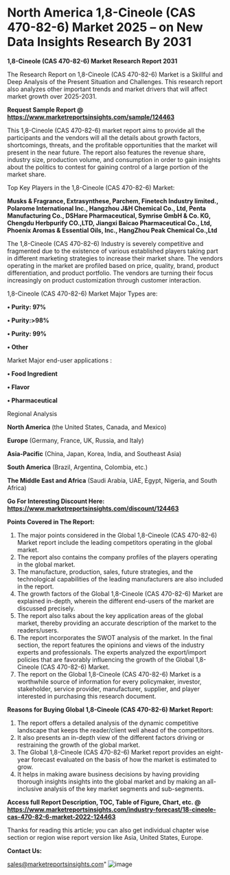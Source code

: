 # North America 1,8-Cineole (CAS 470-82-6) Market 2025 – on New Data Insights Research By 2031

<strong>1,8-Cineole (CAS 470-82-6) Market Research Report 2031</strong>

The Research Report on 1,8-Cineole (CAS 470-82-6) Market is a Skillful and Deep Analysis of the Present Situation and Challenges. This research report also analyzes other important trends and market drivers that will affect market growth over 2025-2031.

<strong>Request Sample Report @ <a href=https://www.marketreportsinsights.com/sample/124463>https://www.marketreportsinsights.com/sample/124463</a></strong>

This 1,8-Cineole (CAS 470-82-6) market report aims to provide all the participants and the vendors will all the details about growth factors, shortcomings, threats, and the profitable opportunities that the market will present in the near future. The report also features the revenue share, industry size, production volume, and consumption in order to gain insights about the politics to contest for gaining control of a large portion of the market share.

Top Key Players in the 1,8-Cineole (CAS 470-82-6) Market:

<strong>Musks & Fragrance, Extrasynthese, Parchem, Finetech Industry limited., Polarome International Inc., Hangzhou J&H Chemical Co., Ltd, Penta Manufacturing Co., DSHare Pharmaceutical, Symrise GmbH & Co. KG, Chengdu Herbpurify CO.,LTD, Jiangxi Baicao Pharmaceutical Co., Ltd, Phoenix Aromas & Essential Oils, Inc., HangZhou Peak Chemical Co.,Ltd</strong>

The 1,8-Cineole (CAS 470-82-6) Industry is severely competitive and fragmented due to the existence of various established players taking part in different marketing strategies to increase their market share. The vendors operating in the market are profiled based on price, quality, brand, product differentiation, and product portfolio. The vendors are turning their focus increasingly on product customization through customer interaction.

1,8-Cineole (CAS 470-82-6) Market Major Types are:

<strong>• Purity: 97%

• Purity:>98%

• Purity: 99%

• Other</strong>

Market Major end-user applications :

<strong>• Food Ingredient

• Flavor

• Pharmaceutical</strong>

Regional Analysis

</u><strong><b>North America</b></strong> (the United States, Canada, and Mexico)

<strong><b>Europe </b></strong>(Germany, France, UK, Russia, and Italy)

<strong><b>Asia-Pacific</b></strong> (China, Japan, Korea, India, and Southeast Asia)

<strong><b>South America</b></strong> (Brazil, Argentina, Colombia, etc.)

<strong><b>The Middle East and Africa</b></strong> (Saudi Arabia, UAE, Egypt, Nigeria, and South Africa)

<strong>Go For Interesting Discount Here: <a href=https://www.marketreportsinsights.com/discount/124463>https://www.marketreportsinsights.com/discount/124463</a></strong>

<strong>Points Covered in The Report:</strong>
<ol>
  <li>The major points considered in the Global 1,8-Cineole (CAS 470-82-6) Market report include the leading competitors operating in the global market.</li>
  <li>The report also contains the company profiles of the players operating in the global market.</li>
  <li>The manufacture, production, sales, future strategies, and the technological capabilities of the leading manufacturers are also included in the report.</li>
  <li>The growth factors of the Global 1,8-Cineole (CAS 470-82-6) Market are explained in-depth, wherein the different end-users of the market are discussed precisely.</li>
  <li>The report also talks about the key application areas of the global market, thereby providing an accurate description of the market to the readers/users.</li>
  <li>The report incorporates the SWOT analysis of the market. In the final section, the report features the opinions and views of the industry experts and professionals. The experts analyzed the export/import policies that are favorably influencing the growth of the Global 1,8-Cineole (CAS 470-82-6) Market.</li>
  <li>The report on the Global 1,8-Cineole (CAS 470-82-6) Market is a worthwhile source of information for every policymaker, investor, stakeholder, service provider, manufacturer, supplier, and player interested in purchasing this research document.</li>
</ol>
<strong>Reasons for Buying Global 1,8-Cineole (CAS 470-82-6) Market Report:</strong>

<ol>
  <li>The report offers a detailed analysis of the dynamic competitive landscape that keeps the reader/client well ahead of the competitors.</li>
  <li>It also presents an in-depth view of the different factors driving or restraining the growth of the global market.</li>
  <li>The Global 1,8-Cineole (CAS 470-82-6) Market report provides an eight-year forecast evaluated on the basis of how the market is estimated to grow.</li>
  <li>It helps in making aware business decisions by having providing thorough insights insights into the global market and by making an all-inclusive analysis of the key market segments and sub-segments.</li>
</ol>
<strong>Access full Report Description, TOC, Table of Figure, Chart, etc. @ <a href=https://www.marketreportsinsights.com/industry-forecast/18-cineole-cas-470-82-6-market-2022-124463>https://www.marketreportsinsights.com/industry-forecast/18-cineole-cas-470-82-6-market-2022-124463</a></strong>


Thanks for reading this article; you can also get individual chapter wise section or region wise report version like Asia, United States, Europe.

<strong>Contact Us:</strong>

sales@marketreportsinsights.com"
![image](https://github.com/user-attachments/assets/054fec05-7c7d-44ae-a0d4-3528c0d4a0b6)
